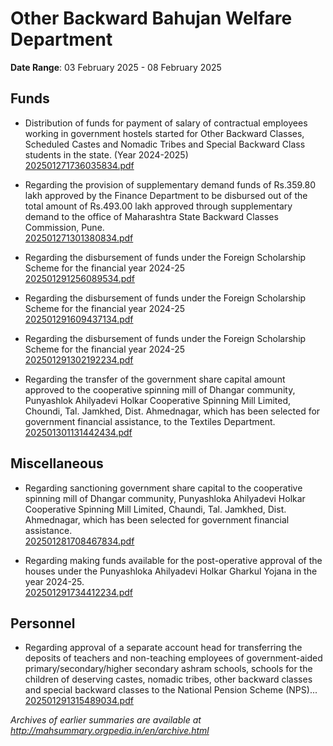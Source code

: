 # Other Backward Bahujan Welfare Department

**Date Range**: 03 February 2025 - 08 February 2025


## Funds
- Distribution of funds for payment of salary of contractual employees working in government hostels started for Other Backward Classes, Scheduled Castes and Nomadic Tribes and Special Backward Class students in the state. (Year 2024-2025)\
  [202501271736035834.pdf](https://gr.maharashtra.gov.in/Site/Upload/Government%20Resolutions/English/202501271736035834.pdf)

- Regarding the provision of supplementary demand funds of Rs.359.80 lakh approved by the Finance Department to be disbursed out of the total amount of Rs.493.00 lakh approved through supplementary demand to the office of Maharashtra State Backward Classes Commission, Pune.\
  [202501271301380834.pdf](https://gr.maharashtra.gov.in/Site/Upload/Government%20Resolutions/English/202501271301380834.pdf)

- Regarding the disbursement of funds under the Foreign Scholarship Scheme for the financial year 2024-25\
  [202501291256089534.pdf](https://gr.maharashtra.gov.in/Site/Upload/Government%20Resolutions/English/202501291256089534.pdf)

- Regarding the disbursement of funds under the Foreign Scholarship Scheme for the financial year 2024-25\
  [202501291609437134.pdf](https://gr.maharashtra.gov.in/Site/Upload/Government%20Resolutions/English/202501291609437134.pdf)

- Regarding the disbursement of funds under the Foreign Scholarship Scheme for the financial year 2024-25\
  [202501291302192234.pdf](https://gr.maharashtra.gov.in/Site/Upload/Government%20Resolutions/English/202501291302192234.pdf)

- Regarding the transfer of the government share capital amount approved to the cooperative spinning mill of Dhangar community, Punyashlok Ahilyadevi Holkar Cooperative Spinning Mill Limited, Choundi, Tal. Jamkhed, Dist. Ahmednagar, which has been selected for government financial assistance, to the Textiles Department.\
  [202501301131442434.pdf](https://gr.maharashtra.gov.in/Site/Upload/Government%20Resolutions/English/202501301131442434.pdf)

## Miscellaneous
- Regarding sanctioning government share capital to the cooperative spinning mill of Dhangar community, Punyashloka Ahilyadevi Holkar Cooperative Spinning Mill Limited, Chaundi, Tal. Jamkhed, Dist. Ahmednagar, which has been selected for government financial assistance.\
  [202501281708467834.pdf](https://gr.maharashtra.gov.in/Site/Upload/Government%20Resolutions/English/202501281708467834.pdf)

- Regarding making funds available for the post-operative approval of the houses under the Punyashloka Ahilyadevi Holkar Gharkul Yojana in the year 2024-25.\
  [202501291734412234.pdf](https://gr.maharashtra.gov.in/Site/Upload/Government%20Resolutions/English/202501291734412234.pdf)

## Personnel
- Regarding approval of a separate account head for transferring the deposits of teachers and non-teaching employees of government-aided primary/secondary/higher secondary ashram schools, schools for the children of deserving castes, nomadic tribes, other backward classes and special backward classes to the National Pension Scheme (NPS)...\
  [202501291315489034.pdf](https://gr.maharashtra.gov.in/Site/Upload/Government%20Resolutions/English/202501291315489034.pdf)


*Archives of earlier summaries are available at http://mahsummary.orgpedia.in/en/archive.html*